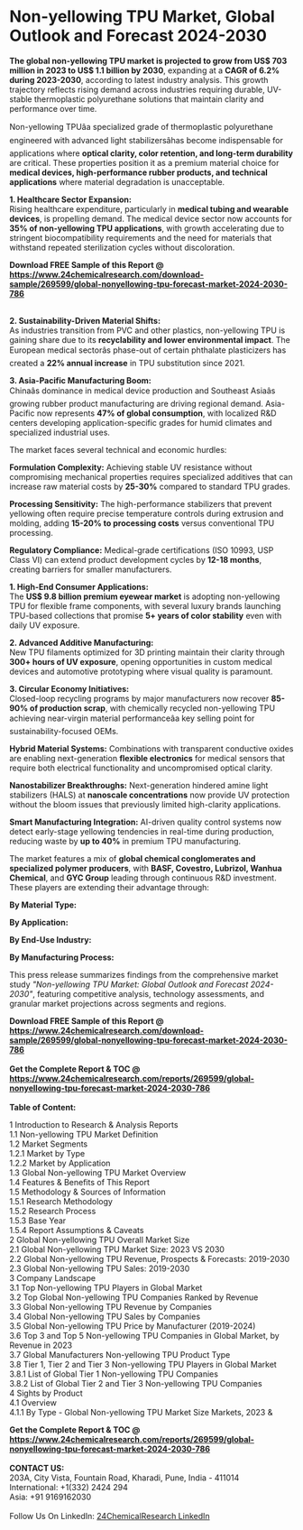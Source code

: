 <h1>Non-yellowing TPU Market, Global Outlook and Forecast 2024-2030</h1><p><strong>The global non-yellowing TPU market is projected to grow from US$ 703 million in 2023 to US$ 1.1 billion by 2030</strong>, expanding at a <strong>CAGR of 6.2% during 2023-2030</strong>, according to latest industry analysis. This growth trajectory reflects rising demand across industries requiring durable, UV-stable thermoplastic polyurethane solutions that maintain clarity and performance over time.</p><p>Non-yellowing TPUâa specialized grade of thermoplastic polyurethane engineered with advanced light stabilizersâhas become indispensable for applications where <strong>optical clarity, color retention, and long-term durability</strong> are critical. These properties position it as a premium material choice for <strong>medical devices, high-performance rubber products, and technical applications</strong> where material degradation is unacceptable.</p><p><strong>1. Healthcare Sector Expansion:</strong><br>
Rising healthcare expenditure, particularly in <strong>medical tubing and wearable devices</strong>, is propelling demand. The medical device sector now accounts for <strong>35% of non-yellowing TPU applications</strong>, with growth accelerating due to stringent biocompatibility requirements and the need for materials that withstand repeated sterilization cycles without discoloration.</p><div><b>Download FREE Sample of this Report @ 
            <a href="https://www.24chemicalresearch.com/download-sample/269599/global-nonyellowing-tpu-forecast-market-2024-2030-786">
            https://www.24chemicalresearch.com/download-sample/269599/global-nonyellowing-tpu-forecast-market-2024-2030-786</a></b></div><br><p><strong>2. Sustainability-Driven Material Shifts:</strong><br>
As industries transition from PVC and other plastics, non-yellowing TPU is gaining share due to its <strong>recyclability and lower environmental impact</strong>. The European medical sectorâs phase-out of certain phthalate plasticizers has created a <strong>22% annual increase</strong> in TPU substitution since 2021.</p><p><strong>3. Asia-Pacific Manufacturing Boom:</strong><br>
Chinaâs dominance in medical device production and Southeast Asiaâs growing rubber product manufacturing are driving regional demand. Asia-Pacific now represents <strong>47% of global consumption</strong>, with localized R&amp;D centers developing application-specific grades for humid climates and specialized industrial uses.</p><p>The market faces several technical and economic hurdles:</p><p><strong>Formulation Complexity:</strong> Achieving stable UV resistance without compromising mechanical properties requires specialized additives that can increase raw material costs by <strong>25-30%</strong> compared to standard TPU grades.</p><p><strong>Processing Sensitivity:</strong> The high-performance stabilizers that prevent yellowing often require precise temperature controls during extrusion and molding, adding <strong>15-20% to processing costs</strong> versus conventional TPU processing.</p><p><strong>Regulatory Compliance:</strong> Medical-grade certifications (ISO 10993, USP Class VI) can extend product development cycles by <strong>12-18 months</strong>, creating barriers for smaller manufacturers.</p><p><strong>1. High-End Consumer Applications:</strong><br>
The <strong>US$ 9.8 billion premium eyewear market</strong> is adopting non-yellowing TPU for flexible frame components, with several luxury brands launching TPU-based collections that promise <strong>5+ years of color stability</strong> even with daily UV exposure.</p><p><strong>2. Advanced Additive Manufacturing:</strong><br>
New TPU filaments optimized for 3D printing maintain their clarity through <strong>300+ hours of UV exposure</strong>, opening opportunities in custom medical devices and automotive prototyping where visual quality is paramount.</p><p><strong>3. Circular Economy Initiatives:</strong><br>
Closed-loop recycling programs by major manufacturers now recover <strong>85-90% of production scrap</strong>, with chemically recycled non-yellowing TPU achieving near-virgin material performanceâa key selling point for sustainability-focused OEMs.</p><p><strong>Hybrid Material Systems:</strong> Combinations with transparent conductive oxides are enabling next-generation <strong>flexible electronics</strong> for medical sensors that require both electrical functionality and uncompromised optical clarity.</p><p><strong>Nanostabilizer Breakthroughs:</strong> Next-generation hindered amine light stabilizers (HALS) at <strong>nanoscale concentrations</strong> now provide UV protection without the bloom issues that previously limited high-clarity applications.</p><p><strong>Smart Manufacturing Integration:</strong> AI-driven quality control systems now detect early-stage yellowing tendencies in real-time during production, reducing waste by <strong>up to 40%</strong> in premium TPU manufacturing.</p><p>The market features a mix of <strong>global chemical conglomerates and specialized polymer producers</strong>, with <strong>BASF, Covestro, Lubrizol, Wanhua Chemical</strong>, and <strong>GYC Group</strong> leading through continuous R&amp;D investment. These players are extending their advantage through:</p><p><strong>By Material Type:</strong></p><p><strong>By Application:</strong></p><p><strong>By End-Use Industry:</strong></p><p><strong>By Manufacturing Process:</strong></p><p>This press release summarizes findings from the comprehensive market study <em>"Non-yellowing TPU Market: Global Outlook and Forecast 2024-2030"</em>, featuring competitive analysis, technology assessments, and granular market projections across segments and regions.</p><div><b>Download FREE Sample of this Report @ 
            <a href="https://www.24chemicalresearch.com/download-sample/269599/global-nonyellowing-tpu-forecast-market-2024-2030-786">
            https://www.24chemicalresearch.com/download-sample/269599/global-nonyellowing-tpu-forecast-market-2024-2030-786</a></b></div><br><div><b>Get the Complete Report & TOC @ 
            <a href="https://www.24chemicalresearch.com/reports/269599/global-nonyellowing-tpu-forecast-market-2024-2030-786">
            https://www.24chemicalresearch.com/reports/269599/global-nonyellowing-tpu-forecast-market-2024-2030-786</a></b></div><br>
            <b>Table of Content:</b><p>1 Introduction to Research & Analysis Reports<br />
    1.1 Non-yellowing TPU Market Definition<br />
    1.2 Market Segments<br />
        1.2.1 Market by Type<br />
        1.2.2 Market by Application<br />
    1.3 Global Non-yellowing TPU Market Overview<br />
    1.4 Features & Benefits of This Report<br />
    1.5 Methodology & Sources of Information<br />
        1.5.1 Research Methodology<br />
        1.5.2 Research Process<br />
        1.5.3 Base Year<br />
        1.5.4 Report Assumptions & Caveats<br />
2 Global Non-yellowing TPU Overall Market Size<br />
    2.1 Global Non-yellowing TPU Market Size: 2023 VS 2030<br />
    2.2 Global Non-yellowing TPU Revenue, Prospects & Forecasts: 2019-2030<br />
    2.3 Global Non-yellowing TPU Sales: 2019-2030<br />
3 Company Landscape<br />
    3.1 Top Non-yellowing TPU Players in Global Market<br />
    3.2 Top Global Non-yellowing TPU Companies Ranked by Revenue<br />
    3.3 Global Non-yellowing TPU Revenue by Companies<br />
    3.4 Global Non-yellowing TPU Sales by Companies<br />
    3.5 Global Non-yellowing TPU Price by Manufacturer (2019-2024)<br />
    3.6 Top 3 and Top 5 Non-yellowing TPU Companies in Global Market, by Revenue in 2023<br />
    3.7 Global Manufacturers Non-yellowing TPU Product Type<br />
    3.8 Tier 1, Tier 2 and Tier 3 Non-yellowing TPU Players in Global Market<br />
        3.8.1 List of Global Tier 1 Non-yellowing TPU Companies<br />
        3.8.2 List of Global Tier 2 and Tier 3 Non-yellowing TPU Companies<br />
4 Sights by Product<br />
    4.1 Overview<br />
        4.1.1 By Type - Global Non-yellowing TPU Market Size Markets, 2023 &</p><div><b>Get the Complete Report & TOC @ 
            <a href="https://www.24chemicalresearch.com/reports/269599/global-nonyellowing-tpu-forecast-market-2024-2030-786">
            https://www.24chemicalresearch.com/reports/269599/global-nonyellowing-tpu-forecast-market-2024-2030-786</a></b></div><br><b>CONTACT US:</b><br>
            203A, City Vista, Fountain Road, Kharadi, Pune, India - 411014<br>
            International: +1(332) 2424 294<br>
            Asia: +91 9169162030 <br><br>
            Follow Us On LinkedIn: <a href="https://www.linkedin.com/company/24chemicalresearch/">24ChemicalResearch LinkedIn</a>